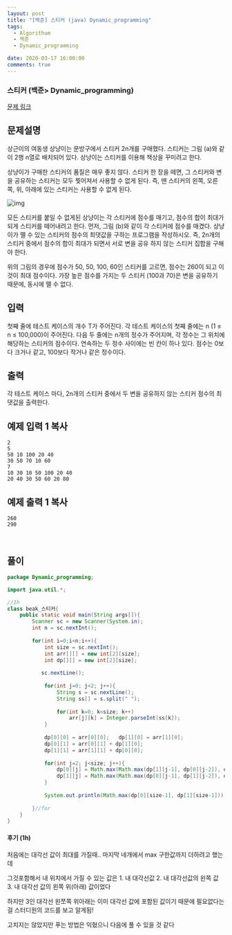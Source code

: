 ```yaml
---
layout: post
title: "[백준] 스티커 (java) Dynamic_programming"
tags:
  - Algorithum
  - 백준
  - Dynamic_programming

date: 2020-03-17 16:00:00
comments: true
---
```




###   스티커 (백준> Dynamic_programming)

[문제 링크](https://www.acmicpc.net/problem/9465 )

## 문제설명

상근이의 여동생 상냥이는 문방구에서 스티커 2n개를 구매했다. 스티커는 그림 (a)와 같이 2행 n열로 배치되어 있다. 상냥이는 스티커를 이용해 책상을 꾸미려고 한다.

상냥이가 구매한 스티커의 품질은 매우 좋지 않다. 스티커 한 장을 떼면, 그 스티커와 변을 공유하는 스티커는 모두 찢어져서 사용할 수 없게 된다. 즉, 뗀 스티커의 왼쪽, 오른쪽, 위, 아래에 있는 스티커는 사용할 수 없게 된다.

![img](https://www.acmicpc.net/upload/images/sticker.png)

모든 스티커를 붙일 수 없게된 상냥이는 각 스티커에 점수를 매기고, 점수의 합이 최대가 되게 스티커를 떼어내려고 한다. 먼저, 그림 (b)와 같이 각 스티커에 점수를 매겼다. 상냥이가 뗄 수 있는 스티커의 점수의 최댓값을 구하는 프로그램을 작성하시오. 즉, 2n개의 스티커 중에서 점수의 합이 최대가 되면서 서로 변을 공유 하지 않는 스티커 집합을 구해야 한다.

위의 그림의 경우에 점수가 50, 50, 100, 60인 스티커를 고르면, 점수는 260이 되고 이 것이 최대 점수이다. 가장 높은 점수를 가지는 두 스티커 (100과 70)은 변을 공유하기 때문에, 동시에 뗄 수 없다.

## 입력

첫째 줄에 테스트 케이스의 개수 T가 주어진다. 각 테스트 케이스의 첫째 줄에는 n (1 ≤ n ≤ 100,000)이 주어진다. 다음 두 줄에는 n개의 정수가 주어지며, 각 정수는 그 위치에 해당하는 스티커의 점수이다. 연속하는 두 정수 사이에는 빈 칸이 하나 있다. 점수는 0보다 크거나 같고, 100보다 작거나 같은 정수이다. 

## 출력

각 테스트 케이스 마다, 2n개의 스티커 중에서 두 변을 공유하지 않는 스티커 점수의 최댓값을 출력한다.

## 예제 입력 1 복사

```
2
5
50 10 100 20 40
30 50 70 10 60
7
10 30 10 50 100 20 40
20 40 30 50 60 20 80
```

## 예제 출력 1 복사

```
260
290
```

<br>

## 풀이

```java
package Dynamic_programming;

import java.util.*;

//1h
class beak_스티커{
    public static void main(String args[]){
        Scanner sc = new Scanner(System.in);
        int n = sc.nextInt();
        
        for(int i=0;i<n;i++){
            int size = sc.nextInt();
            int arr[][] = new int[2][size];
            int dp[][] = new int[2][size];
            
           sc.nextLine();
            
            for(int j=0; j<2; j++){
                String s = sc.nextLine();
                String ss[] = s.split(" ");
                
                for(int k=0; k<size; k++)
                    arr[j][k] = Integer.parseInt(ss[k]);
            }
            
            dp[0][0] = arr[0][0]; 	dp[1][0] = arr[1][0];
            dp[0][1] = arr[0][1] + dp[1][0];
            dp[1][1] = arr[1][1] + dp[0][0];
            
            for(int j=2; j<size; j++){
                dp[0][j] = Math.max(Math.max(dp[1][j-1], dp[0][j-2]), dp[1][j-2]) + arr[0][j];
                dp[1][j] = Math.max(Math.max(dp[0][j-1], dp[1][j-2]), dp[0][j-2]) + arr[1][j];
            }
            
            System.out.println(Math.max(dp[0][size-1], dp[1][size-1]));
        
        }//for
    }   
}

```

#### 후기 (1h)

처음에는 대각선 값이 최대를 가질때.. 마지막 네개에서 max 구한값까지 더하려고 했는데 <br>

그것포함해서 내 위치에서 가질 수 있는 값은 1. 내 대각선값 2. 내 대각선값의 왼쪽 값 3. 내 대각선 값의 왼쪽 위(아래) 값이었다  <br>

하지만 3인 대각선 왼쪼쪽 위아래는 이미 대각선 값에 포함된 값이기 때문에 필요없다는걸 스터디원의 코드를 보고 알게됨! <br>

고치지는 않았지만 푸는 방법은 익혔으니 다음에 풀 수 있을 것 같다

